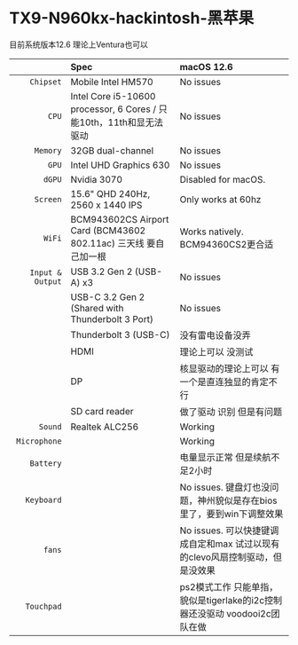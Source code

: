 # TX9-N960kx-hackintosh-黑苹果
目前系统版本12.6 理论上Ventura也可以

| | Spec | macOS 12.6 |
| ---: | :--- | :--- |
| ``Chipset`` | Mobile Intel HM570 | No issues |
| ``CPU`` | Intel Core i5-10600 processor, 6 Cores / 只能10th，11th和显无法驱动 | No issues |
| ``Memory`` | 32GB dual-channel  | No issues |
| ``GPU`` | Intel UHD Graphics 630 | No issues |
| ``dGPU`` | Nvidia 3070 | Disabled for macOS. |
| ``Screen`` | 15.6" QHD 240Hz, 2560 x 1440 IPS |  Only works at 60hz |
| ``WiFi`` | BCM943602CS Airport Card (BCM43602 802.11ac) 三天线 要自己加一根| Works natively. BCM94360CS2更合适 |
| ``Input & Output`` | USB 3.2 Gen 2 (USB-A) x3 | No issues |
| | USB-C 3.2 Gen 2  (Shared with Thunderbolt 3 Port) | No issues |
| | Thunderbolt 3 (USB-C) | 没有雷电设备没弄 |
| | HDMI |理论上可以 没测试 |
| | DP | 核显驱动的理论上可以 有一个是直连独显的肯定不行  |
| | SD card reader | 做了驱动 识别 但是有问题 |
| ``Sound`` | Realtek ALC256 | Working  |
| ``Microphone`` | | Working |
| ``Battery`` |  | 电量显示正常 但是续航不足2小时 |
| ``Keyboard`` |  | No issues. 键盘灯也没问题，神州貌似是存在bios里了，要到win下调整效果 |
| ``fans`` |  | No issues. 可以快捷键调成自定和max 试过以现有的clevo风扇控制驱动，但是没效果 |
| ``Touchpad`` |  | ps2模式工作 只能单指，貌似是tigerlake的i2c控制器还没驱动 voodooi2c团队在做|****
